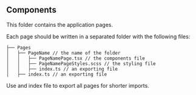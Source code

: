 ## Components
This folder contains the application pages.

Each page should be written in a separated folder with the following files:

 ```
 ├── Pages
 │   ├── PageName // the name of the folder
 │   │   ├── PageNamePage.tsx // the components file
 │   │   ├── PageNamePageStyles.scss // the styling file
 │   │   ├── index.ts // an exporting file
 │   ├── index.ts // an exporting file
 ```

Use and index file to export all pages for shorter imports. 
